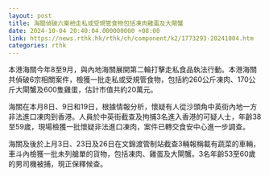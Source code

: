 ```yaml
---
layout: post
title: 海關偵破六案檢走私或受規管食物包括凍肉雞蛋及大閘蟹
date: 2024-10-04 20:40:04.000000000 +08:00
link: https://news.rthk.hk/rthk/ch/component/k2/1773293-20241004.htm
categories: rthk
---
```


本港海關今年8至9月，與內地海關展開第二輪打擊走私食品執法行動。本港海關共偵破6宗相關案件，檢獲一批走私或受規管食物，包括約260公斤凍肉、170公斤大閘蟹及600隻雞蛋，估計市值共約20萬元。

海關在本月8日、9日和19日，根據情報分析，懷疑有人從沙頭角中英街內地一方非法進口凍肉到香港。人員於中英街截查及拘捕3名進入香港的可疑人士，年齡38至59歲，現場檢獲一批懷疑非法進口凍肉，案件已轉交食安中心進一步調查。

海關及後於上月3日、23日及26日在文錦渡管制站截查3輛報稱載有蔬菜的車輛，車斗內檢獲一批未列艙單的貨物，包括凍肉、雞蛋及大閘蟹。3名年齡53至60歲的男司機被捕，現正保釋候查。
